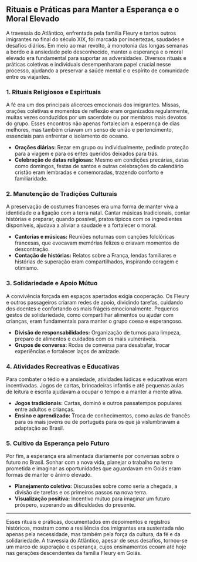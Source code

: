 ## Rituais e Práticas para Manter a Esperança e o Moral Elevado

A travessia do Atlântico, enfrentada pela família Fleury e tantos outros imigrantes no final do século XIX, foi marcada por incertezas, saudades e desafios diários. Em meio ao mar revolto, à monotonia das longas semanas a bordo e à ansiedade pelo desconhecido, manter a esperança e o moral elevado era fundamental para suportar as adversidades. Diversos rituais e práticas coletivas e individuais desempenharam papel crucial nesse processo, ajudando a preservar a saúde mental e o espírito de comunidade entre os viajantes.

### 1. **Rituais Religiosos e Espirituais**

A fé era um dos principais alicerces emocionais dos imigrantes. Missas, orações coletivas e momentos de reflexão eram organizados regularmente, muitas vezes conduzidos por um sacerdote ou por membros mais devotos do grupo. Esses encontros não apenas fortaleciam a esperança de dias melhores, mas também criavam um senso de união e pertencimento, essenciais para enfrentar o isolamento do oceano.

- **Orações diárias:** Rezar em grupo ou individualmente, pedindo proteção para a viagem e para os entes queridos deixados para trás.
- **Celebração de datas religiosas:** Mesmo em condições precárias, datas como domingos, festas de santos e outras celebrações do calendário cristão eram lembradas e comemoradas, trazendo conforto e familiaridade.

### 2. **Manutenção de Tradições Culturais**

A preservação de costumes franceses era uma forma de manter viva a identidade e a ligação com a terra natal. Cantar músicas tradicionais, contar histórias e preparar, quando possível, pratos típicos com os ingredientes disponíveis, ajudava a aliviar a saudade e a fortalecer o moral.

- **Cantorias e músicas:** Reuniões noturnas com canções folclóricas francesas, que evocavam memórias felizes e criavam momentos de descontração.
- **Contação de histórias:** Relatos sobre a França, lendas familiares e histórias de superação eram compartilhados, inspirando coragem e otimismo.

### 3. **Solidariedade e Apoio Mútuo**

A convivência forçada em espaços apertados exigia cooperação. Os Fleury e outros passageiros criaram redes de apoio, dividindo tarefas, cuidando dos doentes e confortando os mais frágeis emocionalmente. Pequenos gestos de solidariedade, como compartilhar alimentos ou ajudar com crianças, eram fundamentais para manter o grupo coeso e esperançoso.

- **Divisão de responsabilidades:** Organização de turnos para limpeza, preparo de alimentos e cuidados com os mais vulneráveis.
- **Grupos de conversa:** Rodas de conversa para desabafar, trocar experiências e fortalecer laços de amizade.

### 4. **Atividades Recreativas e Educativas**

Para combater o tédio e a ansiedade, atividades lúdicas e educativas eram incentivadas. Jogos de cartas, brincadeiras infantis e até pequenas aulas de leitura e escrita ajudavam a ocupar o tempo e a manter a mente ativa.

- **Jogos tradicionais:** Cartas, dominó e outros passatempos populares entre adultos e crianças.
- **Ensino e aprendizado:** Troca de conhecimentos, como aulas de francês para os mais jovens ou de português para os que já vislumbravam a adaptação ao Brasil.

### 5. **Cultivo da Esperança pelo Futuro**

Por fim, a esperança era alimentada diariamente por conversas sobre o futuro no Brasil. Sonhar com a nova vida, planejar o trabalho na terra prometida e imaginar as oportunidades que aguardavam em Goiás eram formas de manter o ânimo elevado.

- **Planejamento coletivo:** Discussões sobre como seria a chegada, a divisão de tarefas e os primeiros passos na nova terra.
- **Visualização positiva:** Incentivo mútuo para imaginar um futuro próspero, superando as dificuldades do presente.

---

Esses rituais e práticas, documentados em depoimentos e registros históricos, mostram como a resiliência dos imigrantes era sustentada não apenas pela necessidade, mas também pela força da cultura, da fé e da solidariedade. A travessia do Atlântico, apesar de seus desafios, tornou-se um marco de superação e esperança, cujos ensinamentos ecoam até hoje nas gerações descendentes da família Fleury em Goiás.